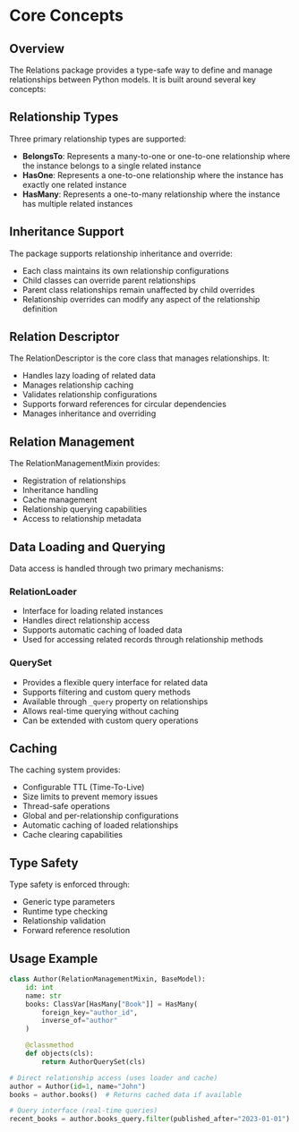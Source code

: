 # Core Concepts

## Overview

The Relations package provides a type-safe way to define and manage relationships between Python models. It is built around several key concepts:

## Relationship Types

Three primary relationship types are supported:

- **BelongsTo**: Represents a many-to-one or one-to-one relationship where the instance belongs to a single related instance
- **HasOne**: Represents a one-to-one relationship where the instance has exactly one related instance
- **HasMany**: Represents a one-to-many relationship where the instance has multiple related instances

## Inheritance Support

The package supports relationship inheritance and override:

- Each class maintains its own relationship configurations
- Child classes can override parent relationships
- Parent class relationships remain unaffected by child overrides
- Relationship overrides can modify any aspect of the relationship definition

## Relation Descriptor

The RelationDescriptor is the core class that manages relationships. It:

- Handles lazy loading of related data
- Manages relationship caching
- Validates relationship configurations
- Supports forward references for circular dependencies
- Manages inheritance and overriding

## Relation Management

The RelationManagementMixin provides:

- Registration of relationships
- Inheritance handling
- Cache management
- Relationship querying capabilities
- Access to relationship metadata

## Data Loading and Querying

Data access is handled through two primary mechanisms:

### RelationLoader
- Interface for loading related instances
- Handles direct relationship access
- Supports automatic caching of loaded data
- Used for accessing related records through relationship methods

### QuerySet
- Provides a flexible query interface for related data
- Supports filtering and custom query methods
- Available through `_query` property on relationships
- Allows real-time querying without caching
- Can be extended with custom query operations

## Caching

The caching system provides:

- Configurable TTL (Time-To-Live)
- Size limits to prevent memory issues
- Thread-safe operations
- Global and per-relationship configurations
- Automatic caching of loaded relationships
- Cache clearing capabilities

## Type Safety

Type safety is enforced through:

- Generic type parameters
- Runtime type checking
- Relationship validation
- Forward reference resolution

## Usage Example

```python
class Author(RelationManagementMixin, BaseModel):
    id: int
    name: str
    books: ClassVar[HasMany["Book"]] = HasMany(
        foreign_key="author_id",
        inverse_of="author"
    )

    @classmethod
    def objects(cls):
        return AuthorQuerySet(cls)

# Direct relationship access (uses loader and cache)
author = Author(id=1, name="John")
books = author.books()  # Returns cached data if available

# Query interface (real-time queries)
recent_books = author.books_query.filter(published_after="2023-01-01")